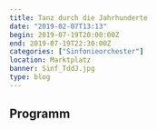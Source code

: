 ```yaml
---
title: Tanz durch die Jahrhunderte
date: "2019-02-07T13:13"
begin: 2019-07-19T20:00:00Z
end: 2019-07-19T22:30:00Z
categories: ["Sinfonieorchester"]
location: Marktplatz
banner: Sinf_TddJ.jpg
type: blog
---
```

## Programm

